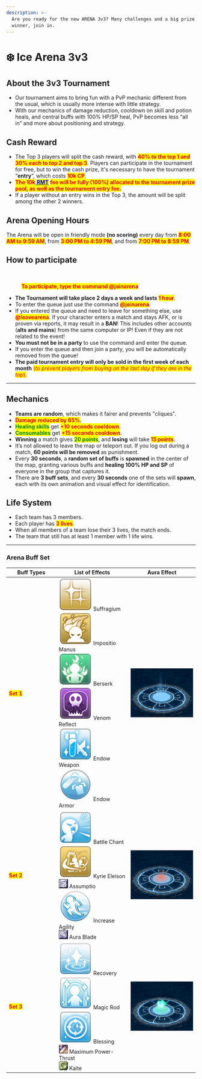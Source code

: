```yaml
---
description: >-
  Are you ready for the new ARENA 3v3? Many challenges and a big prize for the
  winner, join in.
---
```


# ❄️ Ice Arena 3v3

## About the 3v3 Tournament

* Our tournament aims to bring fun with a PvP mechanic different from the usual, which is usually more intense with little strategy.
* With our mechanics of damage reduction, cooldown on skill and potion heals, and central buffs with 100% HP/SP heal, PvP becomes less “all in” and more about positioning and strategy.

## Cash Reward

* The Top 3 players will split the cash reward, with <mark style="color:red;">**40% to the top 1 and 30% each to top 2 and top 3**</mark>. Players can participate in the tournament for free, but to win the cash prize, it's necessary to have the tournament “**entry**”, which costs <mark style="color:red;">**10k CP**</mark>.
* <mark style="color:red;">**The 10k**</mark>[ <mark style="color:blue;">**RMT**</mark>](basics/rmt-rules.md) <mark style="color:red;">**fee will be fully (100%) allocated to the tournament prize pool, as well as the tournament entry fee.**</mark>
* If a player without an entry wins in the Top 3, the amount will be split among the other 2 winners.

## **Arena Opening Hours**

The Arena will be open in friendly mode **(no scoring)** every day from <mark style="color:red;">**8:00 AM to 9:59 AM**</mark>, from <mark style="color:red;">**3:00 PM to 4:59 PM**</mark>, and from <mark style="color:red;">**7:00 PM to 8:59 PM**</mark>.

## How to participate

<figure><img src=".gitbook/assets/123.gif" alt=""><figcaption><p><mark style="color:red;"><strong>To participate, type the command @joinarena</strong></mark></p></figcaption></figure>

* **The Tournament will take place 2 days a week and lasts&#x20;**<mark style="color:red;">**1 hour**</mark>.
* To enter the queue just use the command <mark style="color:red;">**@joinarena**</mark>.
* If you entered the queue and need to leave for something else, use <mark style="color:red;">**@leavearena**</mark>. If your character enters a match and stays AFK, or is proven via reports, it may result in a **BAN**! This includes other accounts (**alts and mains**) from the same computer or IP! Even if they are not related to the event!
* **You must not be in a party** to use the command and enter the queue.
* If you enter the queue and then join a party, you will be automatically removed from the queue!
* **The paid tournament entry will only be sold in the first week of each month** <mark style="color:red;">(</mark>_<mark style="color:red;">to prevent players from buying on the last day if they are in the top</mark>_<mark style="color:red;">).</mark>

***

## Mechanics

* **Teams are random**, which makes it fairer and prevents "cliques".
* <mark style="color:red;">**Damage reduced by 65%**</mark>**.**
* <mark style="color:green;">**Healing skills**</mark> get <mark style="color:red;">**+10 seconds cooldown**</mark>.
* <mark style="color:green;">**Consumables**</mark> get <mark style="color:red;">**+15 seconds cooldown**</mark>.
* **Winning** a match gives <mark style="color:green;">**20 points**</mark>, and **losing** will take <mark style="color:red;">**15 points**</mark>.
* It’s not allowed to leave the map or teleport out. If you log out during a match, **60 points will be removed** as punishment.
* Every **30 seconds**, a **random set of buffs** is **spawned** in the center of the map, granting various buffs and **healing 100% HP and SP** of everyone in the group that captures it.
* There are **3 buff sets**, and every **30 seconds** one of the sets will **spawn**, each with its own animation and visual effect for identification.

## Life System

* Each team has 3 members.
* Each player has <mark style="color:red;">**3 lives**</mark>.
* When all members of a team lose their 3 lives, the match ends.
* The team that still has at least 1 member with 1 life wins.

***

### **Arena Buff Set**

<table><thead><tr><th width="163.22222900390625">Buff Types	</th><th width="237.77783203125">List of Effects</th><th width="238.11114501953125">Aura Effect</th></tr></thead><tbody><tr><td><mark style="color:red;"><strong>Set 1</strong></mark></td><td><img src=".gitbook/assets/image (508).png" alt="" data-size="line"> Suffragium<br><img src=".gitbook/assets/image (509).png" alt="" data-size="line"> Impositio Manus<br><img src=".gitbook/assets/image (510).png" alt="" data-size="line"> Berserk<br><img src=".gitbook/assets/image (511).png" alt="" data-size="line"> Venom Reflect<br><img src=".gitbook/assets/image (512).png" alt="" data-size="line"> Endow Weapon<br><img src=".gitbook/assets/image (513).png" alt="" data-size="line"> Endow Armor</td><td><img src=".gitbook/assets/33.gif" alt="" data-size="original"></td></tr><tr><td><mark style="color:red;"><strong>Set 2</strong></mark></td><td><img src=".gitbook/assets/image (514).png" alt="" data-size="line"> Battle Chant<br><img src=".gitbook/assets/image (515).png" alt="" data-size="line"> Kyrie Eleison<br><img src=".gitbook/assets/image (516).png" alt=""> Assumptio<br><img src=".gitbook/assets/image (517).png" alt="" data-size="line"> Increase Agility<br><img src=".gitbook/assets/image (518).png" alt=""> Aura Blade</td><td><img src=".gitbook/assets/44.gif" alt="" data-size="original"></td></tr><tr><td><mark style="color:red;"><strong>Set 3</strong></mark></td><td><img src=".gitbook/assets/image (519).png" alt="" data-size="line"> Recovery<br><img src=".gitbook/assets/image (520).png" alt="" data-size="line"> Magic Rod<br><img src=".gitbook/assets/image (521).png" alt="" data-size="line"> Blessing<br><img src=".gitbook/assets/image (522).png" alt=""> Maximum Power-Thrust<br><img src=".gitbook/assets/image (523).png" alt=""> Kaite</td><td><img src=".gitbook/assets/55.gif" alt="" data-size="original"></td></tr></tbody></table>
